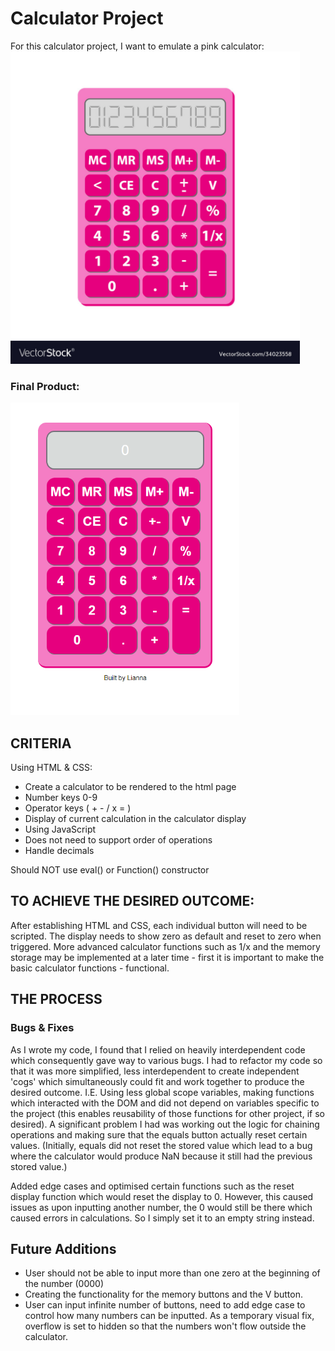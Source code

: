 # Calculator Project

For this calculator project, I want to emulate a pink calculator:
<img src="images\pink-calculator2.jpg" height="500"/>

### Final Product:

<img src="images\application.png" height="500" />

## CRITERIA

Using HTML & CSS:

- Create a calculator to be rendered to the html page
- Number keys 0-9
- Operator keys ( + - / x = )
- Display of current calculation in the calculator display
- Using JavaScript
- Does not need to support order of operations
- Handle decimals

Should NOT use eval() or Function() constructor

## TO ACHIEVE THE DESIRED OUTCOME:

After establishing HTML and CSS, each individual button will need to be scripted.
The display needs to show zero as default and reset to zero when triggered.
More advanced calculator functions such as 1/x and the memory storage may be implemented at a later time - first it is important to make the basic calculator functions - functional.

## THE PROCESS

### Bugs & Fixes

As I wrote my code, I found that I relied on heavily interdependent code which consequently gave way to various bugs. I had to refactor my code so that it was more simplified, less interdependent to create independent 'cogs' which simultaneously could fit and work together to produce the desired outcome. I.E. Using less global scope variables, making functions which interacted with the DOM and did not depend on variables specific to the project (this enables reusability of those functions for other project, if so desired).
A significant problem I had was working out the logic for chaining operations and making sure that the equals button actually reset certain values. (Initially, equals did not reset the stored value which lead to a bug where the calculator would produce NaN because it still had the previous stored value.)

Added edge cases and optimised certain functions such as the reset display function which would reset the display to 0. However, this caused issues as upon inputting another number, the 0 would still be there which caused errors in calculations. So I simply set it to an empty string instead.

## Future Additions

- User should not be able to input more than one zero at the beginning of the number (0000)
- Creating the functionality for the memory buttons and the V button.
- User can input infinite number of buttons, need to add edge case to control how many numbers can be inputted. As a temporary visual fix, overflow is set to hidden so that the numbers won't flow outside the calculator.
